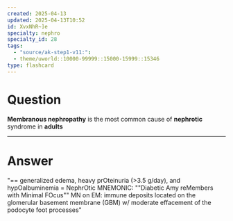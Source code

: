 ```yaml
---
created: 2025-04-13
updated: 2025-04-13T10:52
id: XvxNhR~]e
specialty: nephro
specialty_id: 28
tags:
  - "source/ak-step1-v11:": 
  - theme/uworld::10000-99999::15000-15999::15346
type: flashcard
---
```


# Question
**Membranous nephropathy** is the most common cause of **nephrotic** syndrome in **adults**

---

# Answer
"== generalized edema, heavy prOteinuria (>3.5 g/day), and hypOalbuminemia = NephrOtic MNEMONIC: ""Diabetic Amy reMembers with Minimal FOcus""   MN on EM: immune deposits located on the glomerular basement membrane (GBM) w/ moderate effacement of the podocyte foot processes"